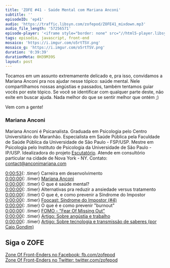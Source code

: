 ```yaml
---
title: 'ZOFE #41 - Saúde Mental com Mariana Anconi'
subtitle: ''
episodeID: 'ep41'
audio: 'https://traffic.libsyn.com/zofepod/ZOFE41_mixdown.mp3'
audio_file_length: '57256571'
episode-player: '<iframe style="border: none" src="//html5-player.libsyn.com/embed/episode/id/7602773/height/90/theme/custom/autoplay/no/autonext/no/thumbnail/yes/preload/no/no_addthis/no/direction/backward/render-playlist/no/custom-color/87A93A/" height="90" width="100%" scrolling="no"  allowfullscreen webkitallowfullscreen mozallowfullscreen oallowfullscreen msallowfullscreen></iframe>'
tags: episodio, javascript, front-end
mosaico: 'https://i.imgur.com/o5rtTSV.png'
mosaico_g: 'https://i.imgur.com/o5rtTSV.png'
duration: '0:39:39'
durationMeta: 0H39M39S
layout: post
---
```


Tocamos em um assunto extremamente delicado e, pra isso, convidamos a Mariana Anconi pra nos ajudar nesse tópico: saúde mental. Nele compartilhamos nossas angústias e passados, também tentamos guiar vocês por este tópico. Se você se identificar com qualquer parte deste, não exite em buscar ajuda. Nada melhor do que se sentir melhor que ontém ;)

Vem com a gente!

<!-- excerpt -->

### Mariana Anconi

Mariana Anconi é Psicanalista.
Graduada em Psicologia pelo Centro Universitário do Maranhão.
Especialista em Saúde Pública pela Faculdade de Saúde Pública da Universidade de São Paulo - FSP/USP.
Mestre em Psicologia pelo Instituto de Psicologia da Universidade de São Paulo - IP/USP.
Idealizadora do projeto [Escutatório](https://www.escutatorio.com "website Escutatório").
Atende em consultório particular na cidade de Nova York - NY.
Contato: contact@anconimariana.com

[0:00:53](#t=0:00:53){: .timer} Carreira em desenvolvimento<br />
[0:00:00](#t=0:00:00){: .timer} [Mariana Anconi](https://www.escutatorio.com/)<br />
[0:00:00](#t=0:00:00){: .timer} O que é saúde mental?<br />
[0:00:00](#t=0:00:00){: .timer} Alternativas pra reduzir a ansiedade versus tratamento<br />
[0:00:00](#t=0:00:00){: .timer} O que é, e como prevenir a Síndrome do Impostor<br />
[0:00:00](#t=0:00:00){: .timer} [Foocast: Síndrome do Impostor (#4)](https://foocast.io/)<br />
[0:00:00](#t=0:00:00){: .timer} O que é e como prevenir "burnout"<br />
[0:00:00](#t=0:00:00){: .timer} [FOMO - "Fear Of Missing Out"](https://en.wikipedia.org/wiki/Fear_of_missing_out)<br />
[0:00:00](#t=0:00:00){: .timer} [Artigo: Sobre angústia e trabalho](http://www.escutatorio.com/blog/2017/4/20/a-angstia-e-o-vazio-de-sentido-no-trabalho-qual-a-lgica-por-trs-disso)<br />
[0:00:00](#t=0:00:00){: .timer} [Artigo: Sobre tecnologia e transmissão de saberes (por Caio Gondim)](http://www.escutatorio.com/blog/2017/6/26/o-que-voc-pensa-sobre-o-uso-da-tecnologia-na-transmisso-de-um-saber-por-caio-gondim)<br />

## Siga o ZOFE

[Zone Of Front-Enders no Facebook: fb.com/zofepod](http://fb.com/zofepod/ 'ZOFE no Facebook: fb.com/zofepod')<br>
[Zone Of Front-Enders no Twitter: twitter.com/zofepod](http://twitter.com/zofepod/ 'ZOFE no Twitter')<br>
